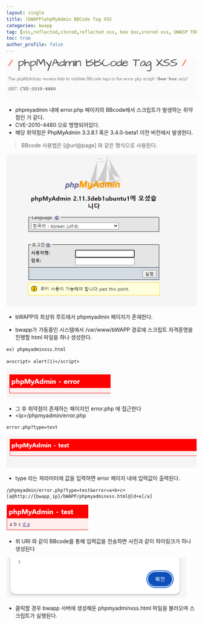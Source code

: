```yaml
---
layout: single
title: (bWAPP)phpMyAdmin BBCode Tag XSS
categories: bwapp
tag: [xss,reflected,stored,reflected xss, bee box,stored xss, OWASP TOP 10, OWASP, bwapp, dom xss]
toc: true
author_profile: false
---
```


![그림 1-1](/assets/image/bwapp/xss/phpMyAdmin%20BBCode%20Tag%20XSS-archive/image.png)
- phpmyadmin 내에 error.php 페이지의 BBcode에서 스크립트가 발생하는 취약점인 거 같다.
- CVE-2010-4480 으로 명명되어있다.
- 해당 취약점은 PhpMyAdmin 3.3.8.1 혹은 3.4.0-beta1 이전 버전에서 발생한다.

>BBcode 사용법은 [@url@page] 와 같은 형식으로 사용된다.

![그림 1-2](/assets/image/bwapp/xss/phpMyAdmin%20BBCode%20Tag%20XSS-archive/image-1.png)
- bWAPP의 최상위 루트에서 phpmyadmin 페이지가 존재한다.

- bwapp가 가동중인 시스템에서 /var/www/bWAPP 경로에 스크립트 자격증명을 진행할 html 파일을 하나 생성한다.

```
ex) phpmyadminxss.html

a<script> alert(1)</script>
```

![그림 1-3](/assets/image/bwapp/xss/phpMyAdmin%20BBCode%20Tag%20XSS-archive/image-2.png)
- 그 후 취약점이 존재하는 페이지인 error.php 에 접근한다
- \<ip>/phpmyadmin/error.php

```
error.php?type=test
```

![그림 1-4](/assets/image/bwapp/xss/phpMyAdmin%20BBCode%20Tag%20XSS-archive/image-3.png)
- type 라는 파라미터에 값을 입력하면 error 페이지 내에 입력값이 출력된다.

```
/phpmyadmin/error.php?type=test&error=a+b+c+[a@http://{bwapp_ip}/bWAPP/phpmyadminxss.html@]d+e[/a]
```

![그림 1-5](/assets/image/bwapp/xss/phpMyAdmin%20BBCode%20Tag%20XSS-archive/image-4.png)
- 위 URI 와 같이 BBcode를 통해 입력값을 전송하면 사진과 같이 하이링크가 하나 생성된다

![그림 1-6](/assets/image/bwapp/xss/phpMyAdmin%20BBCode%20Tag%20XSS-archive/image-5.png)
- 클릭할 경우 bwapp 서버에 생성해둔 phpmyadminxss.html 파일을 불러오며 스크립트가 실행된다.